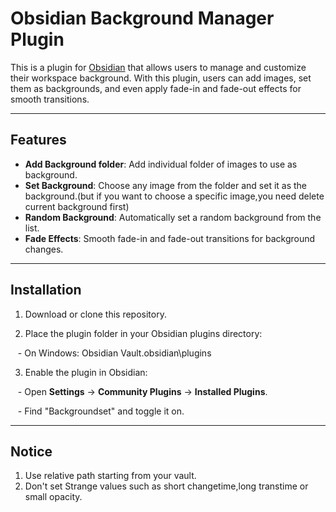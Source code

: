 # Obsidian Background Manager Plugin

  

  

This is a plugin for [Obsidian](https://obsidian.md/) that allows users to manage and customize their workspace background. With this plugin, users can add images, set them as backgrounds, and even apply fade-in and fade-out effects for smooth transitions.

  

  

---

  

  

## Features

- **Add Background folder**: Add individual folder of images to use as background.
- **Set Background**: Choose any image from the folder and set it as the background.(but if you want to choose a specific image,you need delete current background first)
- **Random Background**: Automatically set a random background from the list.
- **Fade Effects**: Smooth fade-in and fade-out transitions for background changes.


---

  

  

## Installation

  

  

1. Download or clone this repository.

  

2. Place the plugin folder in your Obsidian plugins directory:

  

   - On Windows: Obsidian Vault\.obsidian\plugins

  

3. Enable the plugin in Obsidian:

  

   - Open **Settings** → **Community Plugins** → **Installed Plugins**.

  

   - Find "Backgroundset" and toggle it on.

---


## Notice
1. Use relative path starting from your vault.
2. Don't set Strange values such as short changetime,long transtime or small opacity.

  
